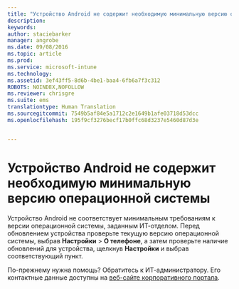 ```yaml
---
title: "Устройство Android не содержит необходимую минимальную версию операционной системы | Microsoft Intune"
description: 
keywords: 
author: staciebarker
manager: angrobe
ms.date: 09/08/2016
ms.topic: article
ms.prod: 
ms.service: microsoft-intune
ms.technology: 
ms.assetid: 3ef43ff5-8d6b-4be1-baa4-6fb6a7f3c312
ROBOTS: NOINDEX,NOFOLLOW
ms.reviewer: chrisgre
ms.suite: ems
translationtype: Human Translation
ms.sourcegitcommit: 7549b5af84e5a1712c2e1649b1afe03718d53dcc
ms.openlocfilehash: 195f9cf3276becf17b0ffc68d3237e5460d87d3e


---
```



# Устройство Android не содержит необходимую минимальную версию операционной системы

Устройство Android не соответствует минимальным требованиям к версии операционной системы, заданным ИТ-отделом. Перед обновлением устройства проверьте текущую версию операционной системы, выбрав **Настройки** &gt; **О телефоне**, а затем проверьте наличие обновлений для устройства, щелкнув **Настройки** и выбрав соответствующий пункт.

По-прежнему нужна помощь? Обратитесь к ИТ-администратору. Его контактные данные доступны на [веб-сайте корпоративного портала](http://portal.manage.microsoft.com).




<!--HONumber=Sep16_HO2-->


